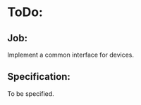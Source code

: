 ToDo:
=====

Job:
----

Implement a common interface for devices.

Specification:
--------------

To be specified.